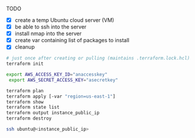 TODO

* [x] create a temp Ubuntu cloud server (VM)
* [x] be able to ssh into the server
* [x] install nmap into the server
* [x] create var containing list of packages to install
* [x] cleanup

```sh
# just once after creating or pulling (maintains .terraform.lock.hcl)
terraform init

export AWS_ACCESS_KEY_ID="anaccesskey"
 export AWS_SECRET_ACCESS_KEY="asecretkey"

terraform plan
terraform apply [-var "region=us-east-1"]
terraform show
terraform state list
terraform output instance_public_ip
terraform destroy

ssh ubuntu@<instance_public_ip>
```